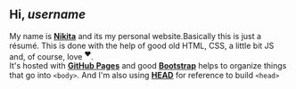 ## Hi, $username$
My name is [**Nikita**](https://www.facebook.com/nik.kiselov) and its my personal website.Basically this is just a résumé.
This is done with the help of good old HTML, CSS, a little bit JS and, of course, love <sup>❤️</sup>.  
It's hosted with [**GitHub Pages**](https://pages.github.com/) and good [**Bootstrap**](https://getbootstrap.com/) helps to organize things that go into `<body>`. And I'm also using [**HEAD**](https://github.com/joshbuchea/HEAD) for reference to build `<head>`
